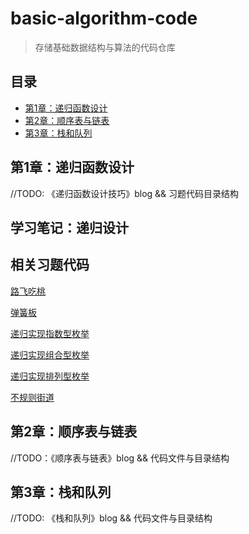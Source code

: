 # basic-algorithm-code
> 存储基础数据结构与算法的代码仓库


## 目录

- [第1章：递归函数设计](#第1章：递归函数设计)
- [第2章：顺序表与链表](#第2章：顺序表与链表)
- [第3章：栈和队列](#第3章：栈和队列)

## 第1章：递归函数设计

//TODO: 《递归函数设计技巧》blog && 习题代码目录结构

## 学习笔记：递归设计


## 相关习题代码

[路飞吃桃](01.递归函数设计/01.hzoj184_路飞吃桃.cpp)

[弹簧板](01.递归函数设计/02.hzoj186_弹簧版.cpp)

[递归实现指数型枚举](01.递归函数设计/03.hzoj235-递归实现指数型枚举.cpp)

[递归实现组合型枚举](01.递归函数设计/04.hzoj236-递归实现组合型枚举.cpp)

[递归实现排列型枚举](01.递归函数设计/05.hzoj237-递归实现排列型枚举.cpp)

[不规则街道](01.递归函数设计/06.hzoj239-不规则街道.cpp)

## 第2章：顺序表与链表

//TODO：《顺序表与链表》blog && 代码文件与目录结构

## 第3章：栈和队列

//TODO: 《栈和队列》blog && 代码文件与目录结构
